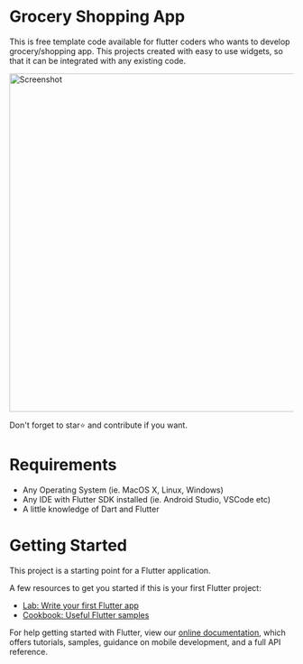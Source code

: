 # Grocery Shopping App

This is free template code available for flutter coders who wants to develop grocery/shopping app. This projects created with easy to use widgets, so that it can be integrated with any existing code. 


<img src="shopping_assets/grocery.png" height="600" alt="Screenshot"/> 

Don't forget to star⭐ and contribute if you want. 


# Requirements
- Any Operating System (ie. MacOS X, Linux, Windows)
- Any IDE with Flutter SDK installed (ie. Android Studio, VSCode etc)
- A little knowledge of Dart and Flutter
 

# Getting Started

This project is a starting point for a Flutter application.

A few resources to get you started if this is your first Flutter project:

- [Lab: Write your first Flutter app](https://flutter.io/docs/get-started/codelab)
- [Cookbook: Useful Flutter samples](https://flutter.io/docs/cookbook)

For help getting started with Flutter, view our 
[online documentation](https://flutter.io/docs), which offers tutorials, 
samples, guidance on mobile development, and a full API reference.
